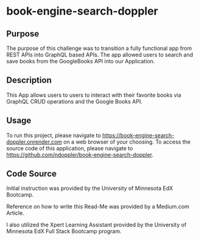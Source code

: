 # book-engine-search-doppler

## Purpose
The purpose of this challenge was to transition a fully functional app from REST APIs into GraphQL based APIs. The app allowed users to search and save books from the GoogleBooks API into our Application.

## Description
This App allows users to users to interact with their favorite books via GraphQL CRUD operations and the Google Books API.

## Usage
To run this project, please navigate to https://book-engine-search-doppler.onrender.com on a web browser of your choosing. To access the source code of this application, please navigate to https://github.com/ndoppler/book-engine-search-doppler.

## Code Source
Initial instruction was provided by the University of Minnesota EdX Bootcamp.

Reference on how to write this Read-Me was provided by a Medium.com Article.

I also utilized the Xpert Learning Assistant provided by the University of Minnesota EdX Full Stack Bootcamp program.